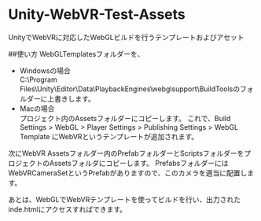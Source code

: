 # Unity-WebVR-Test-Assets
UnityでWebVRに対応したWebGLビルドを行うテンプレートおよびアセット

##使い方
WebGLTemplatesフォルダーを、
* Windowsの場合  
  C:\Program Files\Unity\Editor\Data\PlaybackEngines\webglsupport\BuildToolsのフォルダーに上書きします。
* Macの場合  
  プロジェクト内のAssetsフォルダーにコピーします。
これで、Build Settings > WebGL > Player Settings > Publishing Settings > WebGL Template にWebVRというテンプレートが追加されます。  

次にWebVR Assetsフォルダー内のPrefabフォルダーとScriptsフォルダーをプロジェクトのAssetsフォルダにコピーします。
PrefabsフォルダーにはWebVRCameraSetというPrefabがありますので、このカメラを適当に配置します。

あとは、WebGLでWebVRテンプレートを使ってビルドを行い、出力されたinde.htmlにアクセスすればできます。



